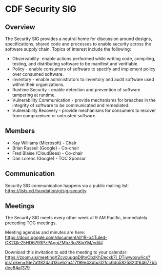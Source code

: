 # CDF Security SIG

## Overview
The Security SIG provides a neutral home for discussion around designs, specifications, shared code and processes to enable security across the software supply chain. Topics of interest include the following:

* Observability- enable actions performed while writing code, compiling, testing, and distributing software to be manifest and verifiable.
* Policy - enable consumers of software to specify and implement policy over consumed software.
* Inventory - enable administrators to inventory and audit software used within their organizations.
* Runtime Security - enable detection and prevention of software tampering at runtime.
* Vulnerability Communication - provide mechanisms for breaches in the integrity of software to be communicated and remediated. 
* Vulnerability Recovery - provide mechanisms for consumers to recover from compromised or untrusted software.

## Members

* Kay Williams (Microsoft) - Chair
* Brian Russell (Google) - Co-chair
* Fred Blaise (CloudBees) - Co-chair
* Dan Lorenc (Google) - TOC Sponsor

## Communication
Security SIG communication happens via a public mailing list: https://lists.cd.foundation/g/sig-security

## Meetings
The Security SIG meets every other week at 9 AM Pacific, immediately preceding TOC meetings.

Meeting agendas and minutes are here: https://docs.google.com/document/d/1R-o4TuIed-CX2QIe25HD6793PzPAgojZMbz3q78lqYM/edit#

Download this invitation to add the meeting to your calendar: https://zoom.us/meeting/tZcvcuugqD8tyCbzKhDecxk7i_DTjwwoxw/ics?icsToken=16e7a1f824ad13ceb2a417f99e43dbc02fcc6db5825820f64677b5dec84af379
